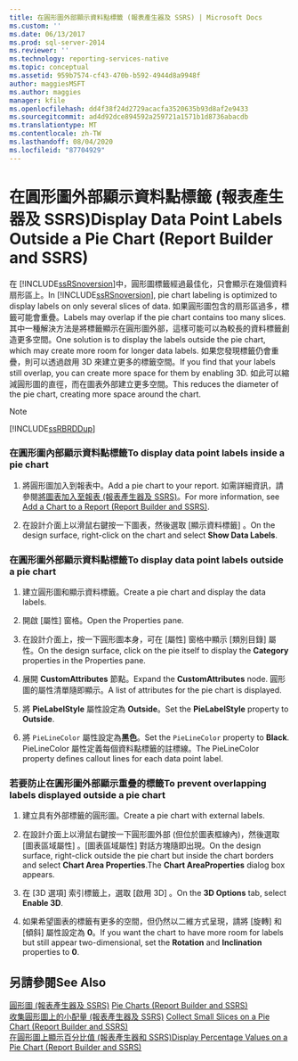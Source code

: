 ```yaml
---
title: 在圓形圖外部顯示資料點標籤 (報表產生器及 SSRS) | Microsoft Docs
ms.custom: ''
ms.date: 06/13/2017
ms.prod: sql-server-2014
ms.reviewer: ''
ms.technology: reporting-services-native
ms.topic: conceptual
ms.assetid: 959b7574-cf43-470b-b592-4944d8a9948f
author: maggiesMSFT
ms.author: maggies
manager: kfile
ms.openlocfilehash: dd4f38f24d2729acacfa3520635b93d8af2e9433
ms.sourcegitcommit: ad4d92dce894592a259721a1571b1d8736abacdb
ms.translationtype: MT
ms.contentlocale: zh-TW
ms.lasthandoff: 08/04/2020
ms.locfileid: "87704929"
---
```

# <a name="display-data-point-labels-outside-a-pie-chart-report-builder-and-ssrs"></a><span data-ttu-id="3b848-102">在圓形圖外部顯示資料點標籤 (報表產生器及 SSRS)</span><span class="sxs-lookup"><span data-stu-id="3b848-102">Display Data Point Labels Outside a Pie Chart (Report Builder and SSRS)</span></span>
  <span data-ttu-id="3b848-103">在 [!INCLUDE[ssRSnoversion](../../includes/ssrsnoversion-md.md)]中，圓形圖標籤經過最佳化，只會顯示在幾個資料扇形區上。</span><span class="sxs-lookup"><span data-stu-id="3b848-103">In [!INCLUDE[ssRSnoversion](../../includes/ssrsnoversion-md.md)], pie chart labeling is optimized to display labels on only several slices of data.</span></span> <span data-ttu-id="3b848-104">如果圓形圖包含的扇形區過多，標籤可能會重疊。</span><span class="sxs-lookup"><span data-stu-id="3b848-104">Labels may overlap if the pie chart contains too many slices.</span></span> <span data-ttu-id="3b848-105">其中一種解決方法是將標籤顯示在圓形圖外部，這樣可能可以為較長的資料標籤創造更多空間。</span><span class="sxs-lookup"><span data-stu-id="3b848-105">One solution is to display the labels outside the pie chart, which may create more room for longer data labels.</span></span> <span data-ttu-id="3b848-106">如果您發現標籤仍會重疊，則可以透過啟用 3D 來建立更多的標籤空間。</span><span class="sxs-lookup"><span data-stu-id="3b848-106">If you find that your labels still overlap, you can create more space for them by enabling 3D.</span></span> <span data-ttu-id="3b848-107">如此可以縮減圓形圖的直徑，而在圖表外部建立更多空間。</span><span class="sxs-lookup"><span data-stu-id="3b848-107">This reduces the diameter of the pie chart, creating more space around the chart.</span></span>  
  
> [!NOTE]  
>  [!INCLUDE[ssRBRDDup](../../includes/ssrbrddup-md.md)]  
  
### <a name="to-display-data-point-labels-inside-a-pie-chart"></a><span data-ttu-id="3b848-108">在圓形圖內部顯示資料點標籤</span><span class="sxs-lookup"><span data-stu-id="3b848-108">To display data point labels inside a pie chart</span></span>  
  
1.  <span data-ttu-id="3b848-109">將圓形圖加入到報表中。</span><span class="sxs-lookup"><span data-stu-id="3b848-109">Add a pie chart to your report.</span></span> <span data-ttu-id="3b848-110">如需詳細資訊，請參閱[將圖表加入至報表 &#40;報表產生器及 SSRS&#41;](add-a-chart-to-a-report-report-builder-and-ssrs.md)。</span><span class="sxs-lookup"><span data-stu-id="3b848-110">For more information, see [Add a Chart to a Report &#40;Report Builder and SSRS&#41;](add-a-chart-to-a-report-report-builder-and-ssrs.md).</span></span>  
  
2.  <span data-ttu-id="3b848-111">在設計介面上以滑鼠右鍵按一下圖表，然後選取 [顯示資料標籤]  。</span><span class="sxs-lookup"><span data-stu-id="3b848-111">On the design surface, right-click on the chart and select **Show Data Labels**.</span></span>  
  
### <a name="to-display-data-point-labels-outside-a-pie-chart"></a><span data-ttu-id="3b848-112">在圓形圖外部顯示資料點標籤</span><span class="sxs-lookup"><span data-stu-id="3b848-112">To display data point labels outside a pie chart</span></span>  
  
1.  <span data-ttu-id="3b848-113">建立圓形圖和顯示資料標籤。</span><span class="sxs-lookup"><span data-stu-id="3b848-113">Create a pie chart and display the data labels.</span></span>  
  
2.  <span data-ttu-id="3b848-114">開啟 [屬性] 窗格。</span><span class="sxs-lookup"><span data-stu-id="3b848-114">Open the Properties pane.</span></span>  
  
3.  <span data-ttu-id="3b848-115">在設計介面上，按一下圓形圖本身，可在 [屬性] 窗格中顯示 [類別目錄]  屬性。</span><span class="sxs-lookup"><span data-stu-id="3b848-115">On the design surface, click on the pie itself to display the **Category** properties in the Properties pane.</span></span>  
  
4.  <span data-ttu-id="3b848-116">展開 **CustomAttributes** 節點。</span><span class="sxs-lookup"><span data-stu-id="3b848-116">Expand the **CustomAttributes** node.</span></span> <span data-ttu-id="3b848-117">圓形圖的屬性清單隨即顯示。</span><span class="sxs-lookup"><span data-stu-id="3b848-117">A list of attributes for the pie chart is displayed.</span></span>  
  
5.  <span data-ttu-id="3b848-118">將 **PieLabelStyle** 屬性設定為 **Outside**。</span><span class="sxs-lookup"><span data-stu-id="3b848-118">Set the **PieLabelStyle** property to **Outside**.</span></span>  
  
6.  <span data-ttu-id="3b848-119">將 `PieLineColor` 屬性設定為**黑色**。</span><span class="sxs-lookup"><span data-stu-id="3b848-119">Set the `PieLineColor` property to **Black**.</span></span> <span data-ttu-id="3b848-120">PieLineColor 屬性定義每個資料點標籤的註標線。</span><span class="sxs-lookup"><span data-stu-id="3b848-120">The PieLineColor property defines callout lines for each data point label.</span></span>  
  
### <a name="to-prevent-overlapping-labels-displayed-outside-a-pie-chart"></a><span data-ttu-id="3b848-121">若要防止在圓形圖外部顯示重疊的標籤</span><span class="sxs-lookup"><span data-stu-id="3b848-121">To prevent overlapping labels displayed outside a pie chart</span></span>  
  
1.  <span data-ttu-id="3b848-122">建立具有外部標籤的圓形圖。</span><span class="sxs-lookup"><span data-stu-id="3b848-122">Create a pie chart with external labels.</span></span>  
  
2.  <span data-ttu-id="3b848-123">在設計介面上以滑鼠右鍵按一下圓形圖外部 (但位於圖表框線內)，然後選取 [圖表區域屬性]  。[圖表區域屬性]  對話方塊隨即出現。</span><span class="sxs-lookup"><span data-stu-id="3b848-123">On the design surface, right-click outside the pie chart but inside the chart borders and select **Chart Area Properties**.The **Chart AreaProperties** dialog box appears.</span></span>  
  
3.  <span data-ttu-id="3b848-124">在 [3D 選項]  索引標籤上，選取 [啟用 3D]  。</span><span class="sxs-lookup"><span data-stu-id="3b848-124">On the **3D Options** tab, select **Enable 3D**.</span></span>  
  
4.  <span data-ttu-id="3b848-125">如果希望圖表的標籤有更多的空間，但仍然以二維方式呈現，請將 [旋轉]  和 [傾斜]  屬性設定為 **0**。</span><span class="sxs-lookup"><span data-stu-id="3b848-125">If you want the chart to have more room for labels but still appear two-dimensional, set the **Rotation** and **Inclination** properties to **0**.</span></span>  
  
## <a name="see-also"></a><span data-ttu-id="3b848-126">另請參閱</span><span class="sxs-lookup"><span data-stu-id="3b848-126">See Also</span></span>  
 <span data-ttu-id="3b848-127">[圓形圖 &#40;報表產生器及 SSRS&#41;](charts-report-builder-and-ssrs.md) </span><span class="sxs-lookup"><span data-stu-id="3b848-127">[Pie Charts &#40;Report Builder and SSRS&#41;](charts-report-builder-and-ssrs.md) </span></span>  
 <span data-ttu-id="3b848-128">[收集圓形圖上的小配量 &#40;報表產生器及 SSRS&#41;](collect-small-slices-on-a-pie-chart-report-builder-and-ssrs.md) </span><span class="sxs-lookup"><span data-stu-id="3b848-128">[Collect Small Slices on a Pie Chart &#40;Report Builder and SSRS&#41;](collect-small-slices-on-a-pie-chart-report-builder-and-ssrs.md) </span></span>  
 [<span data-ttu-id="3b848-129">在圓形圖上顯示百分比值 &#40;報表產生器和 SSRS&#41;</span><span class="sxs-lookup"><span data-stu-id="3b848-129">Display Percentage Values on a Pie Chart &#40;Report Builder and SSRS&#41;</span></span>](display-percentage-values-on-a-pie-chart-report-builder-and-ssrs.md)  
  
  
